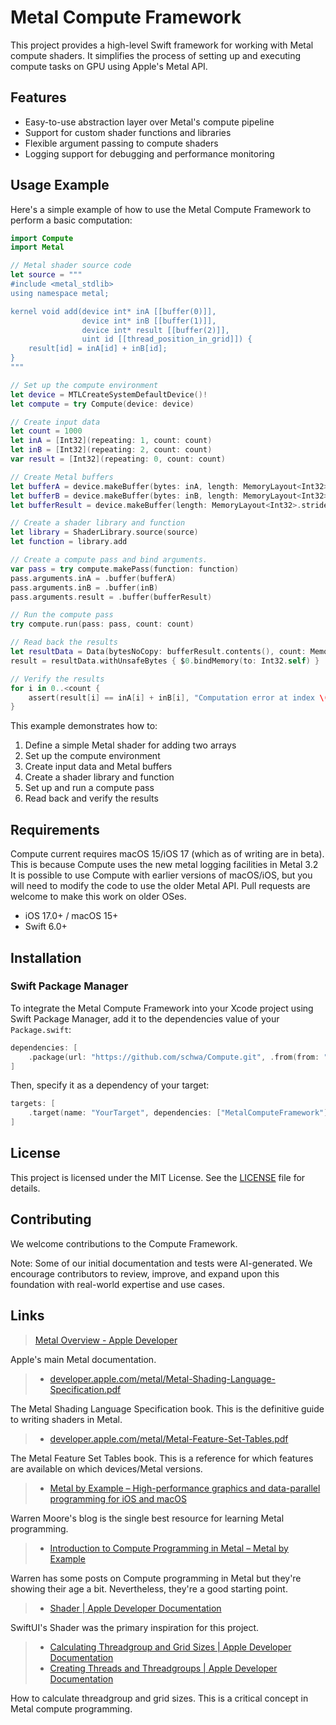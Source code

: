 # Metal Compute Framework

This project provides a high-level Swift framework for working with Metal compute shaders. It simplifies the process of setting up and executing compute tasks on GPU using Apple's Metal API.

## Features

- Easy-to-use abstraction layer over Metal's compute pipeline
- Support for custom shader functions and libraries
- Flexible argument passing to compute shaders
- Logging support for debugging and performance monitoring

## Usage Example

Here's a simple example of how to use the Metal Compute Framework to perform a basic computation:

```swift
import Compute
import Metal

// Metal shader source code
let source = """
#include <metal_stdlib>
using namespace metal;

kernel void add(device int* inA [[buffer(0)]],
                device int* inB [[buffer(1)]],
                device int* result [[buffer(2)]],
                uint id [[thread_position_in_grid]]) {
    result[id] = inA[id] + inB[id];
}
"""

// Set up the compute environment
let device = MTLCreateSystemDefaultDevice()!
let compute = try Compute(device: device)

// Create input data
let count = 1000
let inA = [Int32](repeating: 1, count: count)
let inB = [Int32](repeating: 2, count: count)
var result = [Int32](repeating: 0, count: count)

// Create Metal buffers
let bufferA = device.makeBuffer(bytes: inA, length: MemoryLayout<Int32>.stride * count, options: [])!
let bufferB = device.makeBuffer(bytes: inB, length: MemoryLayout<Int32>.stride * count, options: [])!
let bufferResult = device.makeBuffer(length: MemoryLayout<Int32>.stride * count, options: [])!

// Create a shader library and function
let library = ShaderLibrary.source(source)
let function = library.add

// Create a compute pass and bind arguments.
var pass = try compute.makePass(function: function)
pass.arguments.inA = .buffer(bufferA)
pass.arguments.inB = .buffer(inB)
pass.arguments.result = .buffer(bufferResult)

// Run the compute pass
try compute.run(pass: pass, count: count)

// Read back the results
let resultData = Data(bytesNoCopy: bufferResult.contents(), count: MemoryLayout<Int32>.stride * count, deallocator: .none)
result = resultData.withUnsafeBytes { $0.bindMemory(to: Int32.self) }

// Verify the results
for i in 0..<count {
    assert(result[i] == inA[i] + inB[i], "Computation error at index \(i)")
}
```

This example demonstrates how to:

1. Define a simple Metal shader for adding two arrays
2. Set up the compute environment
3. Create input data and Metal buffers
4. Create a shader library and function
5. Set up and run a compute pass
6. Read back and verify the results

## Requirements

Compute current requires macOS 15/iOS 17 (which as of writing are in beta). This is because Compute uses the new metal logging facilities in Metal 3.2 It is possible to use Compute with earlier versions of macOS/iOS, but you will need to modify the code to use the older Metal API. Pull requests are welcome to make this work on older OSes.

- iOS 17.0+ / macOS 15+
- Swift 6.0+

## Installation

### Swift Package Manager

To integrate the Metal Compute Framework into your Xcode project using Swift Package Manager, add it to the dependencies value of your `Package.swift`:

```swift
dependencies: [
    .package(url: "https://github.com/schwa/Compute.git", .from(from: "0.1"))
]
```

Then, specify it as a dependency of your target:

```swift
targets: [
    .target(name: "YourTarget", dependencies: ["MetalComputeFramework"]),
]
```

## License

This project is licensed under the MIT License. See the [LICENSE](LICENSE) file for details.

## Contributing

We welcome contributions to the Compute Framework.

Note: Some of our initial documentation and tests were AI-generated. We encourage contributors to review, improve, and expand upon this foundation with real-world expertise and use cases.

## Links

> [Metal Overview - Apple Developer](https://developer.apple.com/metal/)

Apple's main Metal documentation.

> - [developer.apple.com/metal/Metal-Shading-Language-Specification.pdf](https://developer.apple.com/metal/Metal-Shading-Language-Specification.pdf)

The Metal Shading Language Specification book. This is the definitive guide to writing shaders in Metal.

> - [developer.apple.com/metal/Metal-Feature-Set-Tables.pdf](https://developer.apple.com/metal/Metal-Feature-Set-Tables.pdf)

The Metal Feature Set Tables book. This is a reference for which features are available on which devices/Metal versions.

> - [Metal by Example – High-performance graphics and data-parallel programming for iOS and macOS](https://metalbyexample.com)

Warren Moore's blog is the single best resource for learning Metal programming.

> - [Introduction to Compute Programming in Metal – Metal by Example](https://metalbyexample.com/introduction-to-compute/)

Warren has some posts on Compute programming in Metal but they're showing their age a bit. Nevertheless, they're a good starting point.

> - [Shader | Apple Developer Documentation](https://developer.apple.com/documentation/swiftui/shader)

SwiftUI's Shader was the primary inspiration for this project.

> - [Calculating Threadgroup and Grid Sizes | Apple Developer Documentation](https://developer.apple.com/documentation/metal/compute_passes/calculating_threadgroup_and_grid_sizes)
> - [Creating Threads and Threadgroups | Apple Developer Documentation](https://developer.apple.com/documentation/metal/compute_passes/creating_threads_and_threadgroups)

How to calculate threadgroup and grid sizes. This is a critical concept in Metal compute programming.
